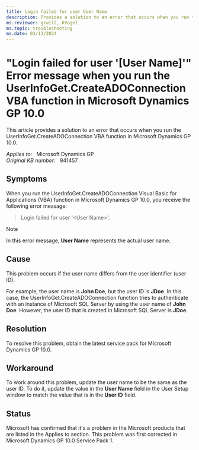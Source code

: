 ```yaml
---
title: Login failed for user User Name 
description: Provides a solution to an error that occurs when you run the UserInfoGet.CreateADOConnection VBA function in Microsoft Dynamics GP 10.0.
ms.reviewer: grwill, KVogel
ms.topic: troubleshooting
ms.date: 03/13/2024
---
```

# "Login failed for user '[User Name]'" Error message when you run the UserInfoGet.CreateADOConnection VBA function in Microsoft Dynamics GP 10.0

This article provides a solution to an error that occurs when you run the UserInfoGet.CreateADOConnection VBA function in Microsoft Dynamics GP 10.0.

_Applies to:_ &nbsp; Microsoft Dynamics GP  
_Original KB number:_ &nbsp; 941457

## Symptoms

When you run the UserInfoGet.CreateADOConnection Visual Basic for Applications (VBA) function in Microsoft Dynamics GP 10.0, you receive the following error message:
> Login failed for user '\<User Name>'.

> [!NOTE]
> In this error message, **User Name** represents the actual user name.

## Cause

This problem occurs if the user name differs from the user identifier (user ID).

For example, the user name is **John Doe**, but the user ID is **JDoe**. In this case, the UserInfoGet.CreateADOConnection function tries to authenticate with an instance of Microsoft SQL Server by using the user name of **John Doe**. However, the user ID that is created in Microsoft SQL Server is **JDoe**.

## Resolution

To resolve this problem, obtain the latest service pack for Microsoft Dynamics GP 10.0.

## Workaround

To work around this problem, update the user name to be the same as the user ID. To do it, update the value in the **User Name** field in the User Setup window to match the value that is in the **User ID** field.

## Status

Microsoft has confirmed that it's a problem in the Microsoft products that are listed in the Applies to section. This problem was first corrected in Microsoft Dynamics GP 10.0 Service Pack 1.
